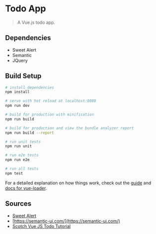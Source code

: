 # Todo App

> A Vue.js todo app.


## Dependencies

- Sweet Alert
- Semantic
- JQuery



## Build Setup

``` bash
# install dependencies
npm install

# serve with hot reload at localhost:8080
npm run dev

# build for production with minification
npm run build

# build for production and view the bundle analyzer report
npm run build --report

# run unit tests
npm run unit

# run e2e tests
npm run e2e

# run all tests
npm test
```

For a detailed explanation on how things work, check out the [guide](http://vuejs-templates.github.io/webpack/) and [docs for vue-loader](http://vuejs.github.io/vue-loader).


## Sources

- [Sweet Alert](https://sweetalert.js.org/)
- [https://semantic-ui.com/](https://semantic-ui.com/)
- [Scotch Vue JS Todo Tutorial](https://scotch.io/tutorials/build-a-to-do-app-with-vue-js-2)
